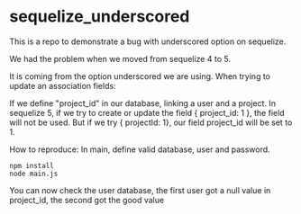 # sequelize_underscored

This is a repo to demonstrate a bug with underscored option on sequelize.

We had the problem when we moved from sequelize 4 to 5.

It is coming from the option underscored we are using. When trying to update an association fields:

If we define "project_id" in our database, linking a user and a project.
In sequelize 5, if we try to create or update the field { project_id: 1 }, the field will not be used.
But if we try { projectId: 1}, our field project_id will be set to 1.

How to reproduce:
In main, define valid database, user and password.

```
npm install
node main.js
```

You can now check the user database, the first user got a null value in project_id, the second got the good value
